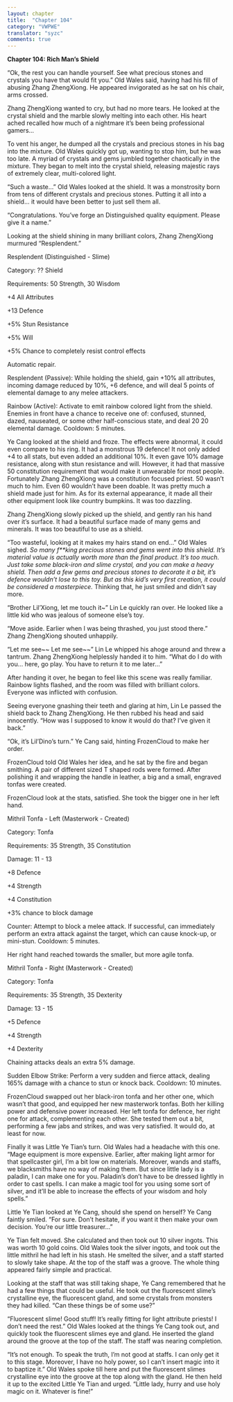 ```yaml
---
layout: chapter
title:  "Chapter 104"
category: "VWPWE"
translator: "syzc"
comments: true
---
```


**Chapter 104: Rich Man’s Shield**
 
“Ok, the rest you can handle yourself. See what precious stones and crystals you have that would fit you.” Old Wales said, having had his fill of abusing Zhang ZhengXiong. He appeared invigorated as he sat on his chair, arms crossed.
 
Zhang ZhengXiong wanted to cry, but had no more tears. He looked at the crystal shield and the marble slowly melting into each other. His heart ached recalled how much of a nightmare it’s been being professional gamers...
 
To vent his anger, he dumped all the crystals and precious stones in his bag into the mixture. Old Wales quickly got up, wanting to stop him, but he was too late. A myriad of crystals and gems jumbled together chaotically in the mixture. They began to melt into the crystal shield, releasing majestic rays of extremely clear, multi-colored light. 
 
“Such a waste…” Old Wales looked at the shield. It was a monstrosity born from tens of different crystals and precious stones. Putting it all into a shield… it would have been better to just sell them all.
 
“Congratulations. You’ve forge an Distinguished quality equipment. Please give it a name.”
 
Looking at the shield shining in many brilliant colors, Zhang ZhengXiong murmured “Resplendent.”
 
Resplendent (Distinguished  - Slime)
 
Category: ?? Shield
 
Requirements: 50 Strength, 30 Wisdom
 
+4 All Attributes
 
+13 Defence
 
+5% Stun Resistance
 
+5% Will
 
+5% Chance to completely resist control effects
 
Automatic repair.
 
Resplendent (Passive): While holding the shield, gain +10% all attributes, incoming damage reduced by 10%, +6 defence, and will deal 5 points of elemental damage to any melee attackers.
 
Rainbow (Active): Activate to emit rainbow colored light from the shield. Enemies in front have a chance to receive one of: confused, stunned, dazed, nauseated, or some other half-conscious state, and deal 20 20 elemental damage. Cooldown: 5 minutes.
 
Ye Cang looked at the shield and froze. The effects were abnormal, it could even compare to his ring. It had a monstrous 19 defence! It not only added +4 to all stats, but even added an additional 10%. It even gave 10% damage resistance, along with stun resistance and will. However, it had that massive 50 constitution requirement that would make it unwearable for most people. Fortunately Zhang ZhengXiong was a constitution focused priest. 50 wasn’t much to him. Even 60 wouldn’t have been doable. It was pretty much a shield made just for him. As for its external appearance, it made all their other equipment look like country bumpkins. It was too dazzling.
 
Zhang ZhengXiong slowly picked up the shield, and gently ran his hand over it’s surface. It had a beautiful surface made of many gems and minerals. It was too beautiful to use as a shield.
 
“Too wasteful, looking at it makes my hairs stand on end...” Old Wales sighed. *So many f\*\*king precious stones and gems went into this shield. It’s material value is actually worth more than the final product. It’s too much. Just take some black-iron and slime crystal, and you can make a heavy shield. Then add a few gems and precious stones to decorate it a bit, it’s defence wouldn’t lose to this toy. But as this kid’s very first creation, it could be considered a masterpiece.* Thinking that, he just smiled and didn’t say more.
 
“Brother Lil’Xiong, let me touch it~” Lin Le quickly ran over. He looked like a little kid who was jealous of someone else’s toy. 
 
“Move aside. Earlier when I was being thrashed, you just stood there.” Zhang ZhengXiong shouted unhappily.
 
“Let me see~~ Let me see~~” Lin Le whipped his ahoge around and threw a tantrum. Zhang ZhengXiong helplessly handed it to him. “What do I do with you… here, go play. You have to return it to me later…”
 
After handing it over, he began to feel like this scene was really familiar. Rainbow lights flashed, and the room was filled with brilliant colors. Everyone was inflicted with confusion.
 
Seeing everyone gnashing their teeth and glaring at him, Lin Le passed the shield back to Zhang ZhengXiong. He then rubbed his head and said innocently. “How was I supposed to know it would do that? I’ve given it back.”
 
“Ok, it’s Lil’Dino’s turn.” Ye Cang said, hinting FrozenCloud to make her order.
 
FrozenCloud told Old Wales her idea, and he sat by the fire and began smithing. A pair of different sized T shaped rods were formed. After polishing it and wrapping the handle in leather, a big and a small, engraved tonfas were created.
 
FrozenCloud look at the stats, satisfied. She took the bigger one in her left hand.
 
Mithril Tonfa - Left (Masterwork - Created)
 
Category: Tonfa
 
Requirements: 35 Strength, 35 Constitution
 
Damage: 11 - 13
 
+8 Defence
 
+4 Strength
 
+4 Constitution
 
+3% chance to block damage
 
Counter: Attempt to block a melee attack. If successful, can immediately perform an extra attack against the target, which can cause knock-up, or mini-stun. Cooldown: 5 minutes.
 
Her right hand reached towards the smaller, but more agile tonfa.
 
Mithril Tonfa - Right (Masterwork - Created)
 
Category: Tonfa
 
Requirements: 35 Strength, 35 Dexterity
 
Damage: 13 - 15
 
+5 Defence
 
+4 Strength
 
+4 Dexterity
 
Chaining attacks deals an extra 5% damage.
 
Sudden Elbow Strike: Perform a very sudden and fierce attack, dealing 165% damage with a chance to stun or knock back. Cooldown: 10 minutes.
 
FrozenCloud swapped out her black-iron tonfa and her other one, which wasn’t that good, and equipped her new masterwork tonfas. Both her killing power and defensive power increased. Her left tonfa for defence, her right one for attack, complementing each other. She tested them out a bit, performing a few jabs and strikes, and was very satisfied. It would do, at least for now. 
 
Finally it was Little Ye Tian’s turn. Old Wales had a headache with this one. “Mage equipment is more expensive. Earlier, after making light armor for that spellcaster girl, I’m a bit low on materials. Moreover, wands and staffs, we blacksmiths have no way of making them. But since little lady is a paladin, I can make one for you. Paladin’s don’t have to be dressed lightly in order to cast spells. I can make a magic tool for you using some sort of silver, and it’ll be able to increase the effects of your wisdom and holy spells.”
 
Little Ye Tian looked at Ye Cang, should she spend on herself? Ye Cang faintly smiled. “For sure. Don’t hesitate, if you want it then make your own decision. You’re our little treasurer...”
 
Ye Tian felt moved. She calculated and then took out 10 silver ingots. This was worth 10 gold coins. Old Wales took the silver ingots, and took out the little mithril he had left in his stash. He smelted the silver, and a staff started to slowly take shape. At the top of the staff was a groove. The whole thing appeared fairly simple and practical.
 
Looking at the staff that was still taking shape, Ye Cang remembered that he had a few things that could be useful. He took out the fluorescent slime’s crystalline eye, the fluorescent gland, and some crystals from monsters they had killed. “Can these things be of some use?”
 
“Fluorescent slime! Good stuff! It’s really fitting for light attribute priests! I don’t need the rest.” Old Wales looked at the things Ye Cang took out, and quickly took the fluorescent slimes eye and gland. He inserted the gland around the groove at the top of the staff. The staff was nearing completion.
 
“It’s not enough. To speak the truth, I’m not good at staffs. I can only get it to this stage. Moreover, I have no holy power, so I can’t insert magic into it to baptize it.” Old Wales spoke till here and put the fluorescent slimes crystalline eye into the groove at the top along with the gland. He then held it up to the excited Little Ye Tian and urged. “Little lady, hurry and use holy magic on it. Whatever is fine!”
